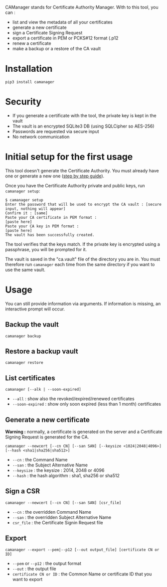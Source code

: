 
CAManager stands for Certificate Authority Manager. With to this tool, you can :

- list and view the metadata of all your certificates
- generate a new certificate
- sign a Certificate Signing Request
- export a certificate in PEM or PCKS#12 format (.p12
- renew a certificate
- make a backup or a restore of the CA vault


# Installation

    pip3 install camanager

# Security

- If you generate a certificate with the tool, the private key is kept in the vault
- The vault is an encrypted SQLite3 DB (using SQLCipher so AES-256)
- Passwords are requested via secure input
- No network communication

# Initial setup for the first usage

This tool doesn't generate the Certificate Authority. You must already have one or generate a new one 
([step by step guide](CREATE_CA.md)).

Once you have the Certificate Authority private and public keys, run `camanager setup`:

    $ camanager setup
    Enter the password that will be used to encrypt the CA vault : [secure input, nothing will appear]
    Confirm it : [same]
    Paste your CA certificate in PEM format :
    [paste here]
    Paste your CA key in PEM format :
    [paste here]
    The vault has been successfully created.

The tool verifies that the keys match. If the private key is encrypted using a passphrase, you will be prompted for it.

The vault is saved in the "ca.vault" file of the directory you are in. You must therefore run `camanager` each time 
from the same directory if you want to use the same vault.

# Usage

You can still provide information via arguments. If information is missing, an interactive prompt will occur.

## Backup the vault

    camanager backup

## Restore a backup vault

    camanager restore

## List certificates

    camanager [--alk | --soon-expired]

- `--all` : show also the revoked/expired/renewed certificates
- `--soon-expired` : show only soon expired (less than 1 month) certificates

## Generate a new certificate

**Warning :** normally, a certificate is generated on the server and a Certificate Signing Request is generated for 
the CA.

    camanager --newcert [--cn CN] [--san SAN] [--keysize <1024|2048|4096>] [--hash <sha1|sha256|sha512>]

- `--cn` : the Command Name
- `--san` : the Subject Alternative Name
- `--keysize` : the keysize : 2014, 2048 or 4096
- `--hash` : the hash algorithm : sha1, sha256 or sha512

## Sign a CSR

    camanager --newcert [--cn CN] [--san SAN] [csr_file]

- `--cn` : the overridden Command Name
- `--san` : the overridden  Subject Alternative Name
- `csr_file` : the Certificate Signin Request file

## Export

    camanager --export --pem|--p12 [--out output_file] [certificate CN or ID]

- `--pem` or `--p12` : the output format
- `--out` : the output file
- `certificate CN or ID` : the Common Name or certificate ID that you want to export
